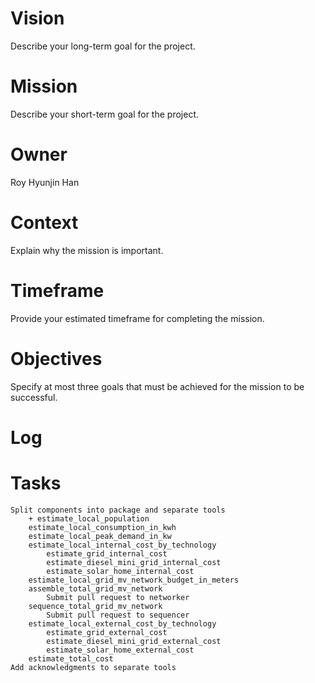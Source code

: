 # Vision
Describe your long-term goal for the project.

# Mission
Describe your short-term goal for the project.

# Owner
Roy Hyunjin Han

# Context
Explain why the mission is important.

# Timeframe
Provide your estimated timeframe for completing the mission.

# Objectives
Specify at most three goals that must be achieved for the mission to be successful.

# Log

# Tasks

    Split components into package and separate tools
        + estimate_local_population
        estimate_local_consumption_in_kwh
        estimate_local_peak_demand_in_kw
        estimate_local_internal_cost_by_technology
            estimate_grid_internal_cost
            estimate_diesel_mini_grid_internal_cost
            estimate_solar_home_internal_cost
        estimate_local_grid_mv_network_budget_in_meters
        assemble_total_grid_mv_network
            Submit pull request to networker
        sequence_total_grid_mv_network
            Submit pull request to sequencer
        estimate_local_external_cost_by_technology
            estimate_grid_external_cost
            estimate_diesel_mini_grid_external_cost
            estimate_solar_home_external_cost
        estimate_total_cost
    Add acknowledgments to separate tools
